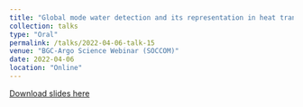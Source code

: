 ```yaml
---
title: "Global mode water detection and its representation in heat transport"
collection: talks
type: "Oral"
permalink: /talks/2022-04-06-talk-15
venue: "BGC-Argo Science Webinar (SOCCOM)"
date: 2022-04-06
location: "Online"
---
```


[Download slides here](http://yanxu-chen.github.io/files/Poster_McGill_3.pdf)

